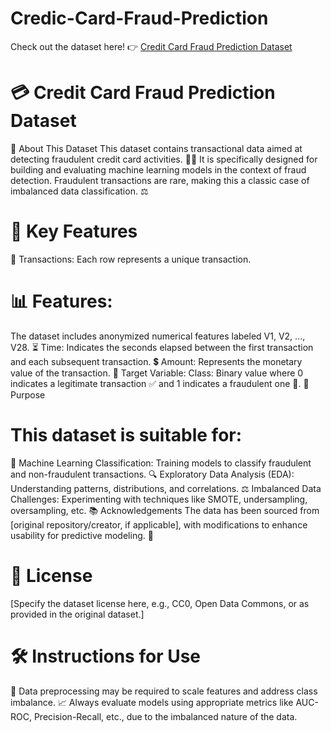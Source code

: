 # Credic-Card-Fraud-Prediction
Check out the dataset here! 👉 [Credit Card Fraud Prediction Dataset](https://www.kaggle.com/search?q=credit-card-fraud-prediction+datasetFileTypes%3Acsv)

# 💳 Credit Card Fraud Prediction Dataset
📄 About This Dataset
This dataset contains transactional data aimed at detecting fraudulent credit card activities. 🕵️‍♂️ It is specifically designed for building and evaluating machine learning models in the context of fraud detection. Fraudulent transactions are rare, making this a classic case of imbalanced data classification. ⚖️

# 🔑 Key Features
💼 Transactions: Each row represents a unique transaction.
# 📊 Features:
The dataset includes anonymized numerical features labeled V1, V2, ..., V28.
⏳ Time: Indicates the seconds elapsed between the first transaction and each subsequent transaction.
💲 Amount: Represents the monetary value of the transaction.
🎯 Target Variable:
Class: Binary value where 0 indicates a legitimate transaction ✅ and 1 indicates a fraudulent one 🚨.
🎯 Purpose
# This dataset is suitable for:

🤖 Machine Learning Classification: Training models to classify fraudulent and non-fraudulent transactions.
🔍 Exploratory Data Analysis (EDA): Understanding patterns, distributions, and correlations.
⚖️ Imbalanced Data Challenges: Experimenting with techniques like SMOTE, undersampling, oversampling, etc.
📚 Acknowledgements
The data has been sourced from [original repository/creator, if applicable], with modifications to enhance usability for predictive modeling. 🙌

# 📜 License
[Specify the dataset license here, e.g., CC0, Open Data Commons, or as provided in the original dataset.]

# 🛠️ Instructions for Use
🧹 Data preprocessing may be required to scale features and address class imbalance.
📈 Always evaluate models using appropriate metrics like AUC-ROC, Precision-Recall, etc., due to the imbalanced nature of the data.
